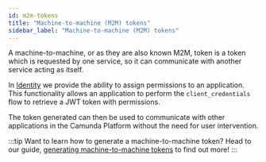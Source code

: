 ```yaml
---
id: m2m-tokens
title: "Machine-to-machine (M2M) tokens"
sidebar_label: "Machine-to-machine (M2M) tokens"
---
```


A machine-to-machine, or as they are also known M2M, token is a token which is requested by one service, so it can
communicate with another service acting as itself.

In [Identity](/self-managed/identity/what-is-identity.md) we provide the ability to assign permissions to
an application. This functionality allows an application to perform the `client_credentials` flow to
retrieve a JWT token with permissions.

The token generated can then be used to communicate with other applications in the Camunda Platform without
the need for user intervention.

:::tip Want to learn how to generate a machine-to-machine token?
Head to our guide, [generating machine-to-machine tokens](/self-managed/identity/user-guide/generating-m2m-tokens.md)
to find out more!
:::
